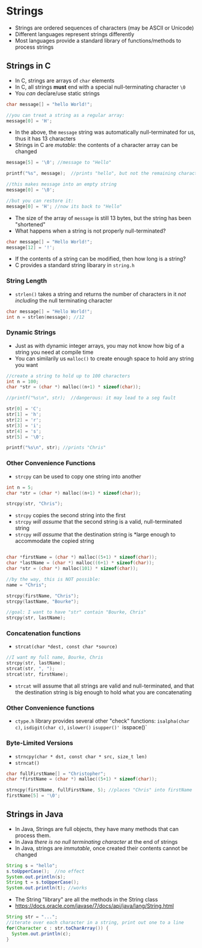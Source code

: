 
# Strings

* Strings are ordered sequences of characters (may be ASCII or Unicode)
* Different languages represent strings differently
* Most languages provide a standard library of functions/methods to process strings

## Strings in C

* In C, strings are arrays of `char` elements
* In C, all strings **must** end with a special null-terminating character `\0`
* You *can* declare/use static strings

```c
char message[] = "hello World!";

//you can treat a string as a regular array:
message[0] = 'H';
```

* In the above, the `message` string was automatically null-terminated for us, thus it has 13 characters
* Strings in C are *mutable*: the contents of a character array can be changed

```c
message[5] = '\0'; //message to "Hello"

printf("%s", message);  //prints "hello", but not the remaining characters

//this makes message into an empty string
message[0] = '\0';

//but you can restore it:
message[0] = 'H'; //now its back to "Hello"
```

* The size of the array of `message` is still 13 bytes, but the string has been "shortened"
* What happens when a string is not properly null-terminated?

```c
char message[] = "Hello World!";
message[12] = '!';
```

* If the contents of a string can be modified, then how long is a string?
* C provides a standard string libarary in `string.h`

### String Length

* `strlen()` takes a string and returns the number of characters in it *not including* the null terminating character

```c
char message[] = "Hello World!";
int n = strlen(message); //12
```

### Dynamic Strings

* Just as with dynamic integer arrays, you may not know how big of a string you need at compile time
* You can similarily us `malloc()` to create enough space to hold any string you want

```c
//create a string to hold up to 100 characters
int n = 100;
char *str = (char *) malloc((n+1) * sizeof(char));

//printf("%s\n", str);  //dangerous: it may lead to a seg fault

str[0] = 'C';
str[1] = 'h';
str[2] = 'r';
str[3] = 'i';
str[4] = 's';
str[5] = '\0';

printf("%s\n", str); //prints "Chris"
```

### Other Convenience Functions

* `strcpy` can be used to copy one string into another

```c
int n = 5;
char *str = (char *) malloc((n+1) * sizeof(char));

strcpy(str, "Chris");
```

* `strcpy` copies the second string into the first
* `strcpy` *will assume* that the second string is a valid, null-terminated string
* `strcpy` *will assume* that the destination string is *large enough to accommodate the copied string

```c

char *firstName = (char *) malloc((5+1) * sizeof(char));
char *lastName = (char *) malloc((6+1) * sizeof(char));
char *str = (char *) malloc(101) * sizeof(char));

//by the way, this is NOT possible:
name = "Chris";

strcpy(firstName, "Chris");
strcpy(lastName, "Bourke");

//goal: I want to have "str" contain "Bourke, Chris"
strcpy(str, lastName);

```

### Concatenation functions

* `strcat(char *dest, const char *source)`

```c
//I want my full name, Bourke, Chris
strcpy(str, lastName);
strcat(str, ", ");
strcat(str, firstName);

```

* `strcat` will assume that all strings are valid and null-terminated, and that the destination string is big enough to hold what you are concatenating

### Other Convenience functions

* `ctype.h` library provides several other "check" functions: `isalpha(char c)`, `isdigit(char c)`, `islower()` `isupper()' `isspace()`

### Byte-Limited Versions

* `strncpy(char * dst, const char * src, size_t len)`
* `strncat()`


```c
char fullFirstName[] = "Christopher";
char *firstName = (char *) malloc((5+1) * sizeof(char));

strncpy(firstName, fullFirstName, 5); //places "Chris" into firstName
firstName[5] = '\0';

```

## Strings in Java

* In Java, Strings are full objects, they have many methods that can process them.
* In Java *there is no null terminating character* at the end of strings
* In Java, strings are *immutable*, once created their contents cannot be changed

```java
String s = "hello";
s.toUpperCase();  //no effect
System.out.println(s);
String t = s.toUpperCase();
System.out.println(t); //works

```

* The String "library" are all the methods in the String class
* https://docs.oracle.com/javase/7/docs/api/java/lang/String.html

```java
String str = "...";
//iterate over each character in a string, print out one to a line
for(Character c : str.toCharArray()) {
  System.out.println(c);
}
```


```text
















```
